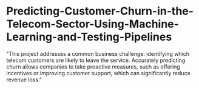 # Predicting-Customer-Churn-in-the-Telecom-Sector-Using-Machine-Learning-and-Testing-Pipelines
"This project addresses a common business challenge: identifying which telecom customers are likely to leave the service. Accurately predicting churn allows companies to take proactive measures, such as offering incentives or improving customer support, which can significantly reduce revenue loss." 

